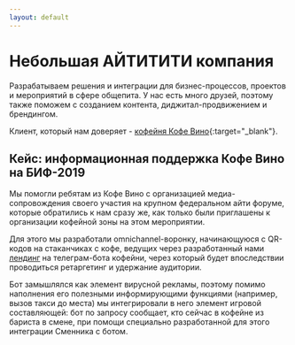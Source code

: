 ```yaml
---
layout: default
---
```


# Небольшая АЙТИТИТИ компания

Разрабатываем решения и интеграции для бизнес-процессов, проектов и
мероприятий в сфере общепита. У нас есть много друзей, поэтому также поможем с созданием
контента, диджитал-продвижением и брендингом.

Клиент, который нам доверяет - [кофейня Кофе Вино](https://instagram.com/tvoe.kofevino){:target="_blank"}.

## Кейс: информационная поддержка Кофе Вино на БИФ-2019

Мы помогли ребятам из Кофе Вино с организацией медиа-сопровождения своего
участия на крупном федеральном айти форуме, которые обратились к нам сразу же,
как только были приглашены к организации кофейной зоны на этом мероприятии.

Для этого мы разработали omnichannel-воронку, начинающуюся с QR-кодов на
стаканчиках с кофе, ведущих через разработанный нами [лендинг](/i/bif-2019) на
телеграм-бота кофейни, через который будет впоследствии проводиться ретаргетинг
и удержание аудитории.

Бот замышлялся как элемент вирусной рекламы, поэтому помимо наполнения его
полезными информирующими функциями (например, вызов такси до места) мы
интегрировали в него элемент игровой составляющей: бот по запросу сообщает, кто
сейчас в кофейне из бариста в смене, при помощи специально разработанной для
этого интеграции Сменника с ботом.
